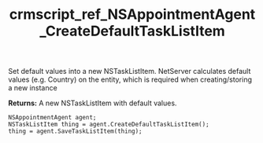 ﻿---
title: crmscript_ref_NSAppointmentAgent_CreateDefaultTaskListItem
description: NSTaskListItem CreateDefaultTaskListItem()
intellisense: NSAppointmentAgent.CreateDefaultTaskListItem
keywords: NSAppointmentAgent,CreateDefaultTaskListItem
so.topic: reference
---
	  
Set default values into a new NSTaskListItem.
NetServer calculates default values (e.g. Country) on the entity, which is required when creating/storing a new instance
	  
**Returns:** A new NSTaskListItem with default values.

```crmscript
NSAppointmentAgent agent;
NSTaskListItem thing = agent.CreateDefaultTaskListItem();
thing = agent.SaveTaskListItem(thing);
```

